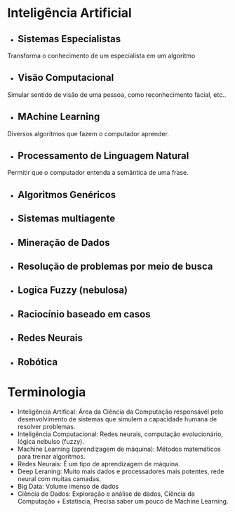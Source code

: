 # Inteligência Artificial

- ## Sistemas Especialistas
Transforma o conhecimento de um especialista em um algoritmo

- ## Visão Computacional
Simular sentido de visão de uma pessoa, como reconhecimento facial, etc..

- ## MAchine Learning
Diversos algoritmos que fazem o computador aprender.

- ## Processamento de Linguagem Natural
Permitir que o computador entenda a semântica de uma frase.

- ## Algoritmos Genéricos

- ## Sistemas multiagente

- ## Mineração de Dados

- ## Resolução de problemas por meio de busca

- ## Logica Fuzzy (nebulosa)

- ## Raciocínio baseado em casos

- ## Redes Neurais

- ## Robótica

# Terminologia
- Inteligência Artifical: Área da Ciência da Computação responsável pelo desenvolvimento de sistemas que simulem a capacidade humana de resolver problemas.
- Inteligência Computacional: Redes neurais, computação evolucionário, lógica nebulso (fuzzy).
- Machine Learning (aprendizagem de máquina): Métodos matemáticos para treinar algoritmos.
- Redes Neurais: É um tipo de aprendizagem de máquina.
- Deep Leraning: Muito mais dados e processadores mais potentes, rede neural com muitas camadas.
- Big Data: Volume imenso de dados
- Ciência de Dados: Exploração e análise de dados, Ciência da Computação + Estatiscia, Precisa saber um pouco de Machine Learning.